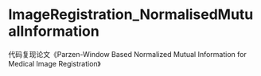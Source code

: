 # ImageRegistration_NormalisedMutualInformation
代码复现论文《Parzen-Window Based Normalized Mutual Information for Medical Image Registration》
